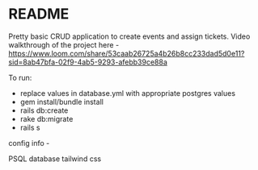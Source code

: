 # README

Pretty basic CRUD application to create events and assign tickets. Video walkthrough of the project here -
https://www.loom.com/share/53caab26725a4b26b8cc233dad5d0e11?sid=8ab47bfa-02f9-4ab5-9293-afebb39ce88a

To run: 
- replace values in database.yml with appropriate postgres values
- gem install/bundle install
- rails db:create
- rake db:migrate
- rails s

config info -

PSQL database
tailwind css
